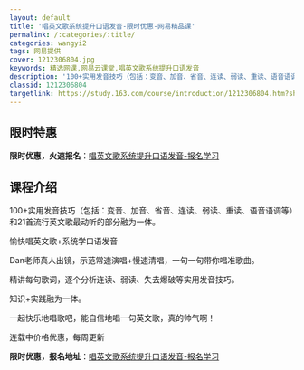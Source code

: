 ```yaml
---
layout: default
title: '唱英文歌系统提升口语发音-限时优惠-网易精品课'
permalink: /:categories/:title/
categories: wangyi2
tags: 网易提供
cover: 1212306804.jpg
keywords: 精选网课,网易云课堂,唱英文歌系统提升口语发音
description: '100+实用发音技巧（包括：变音、加音、省音、连读、弱读、重读、语音语调等）和21首流行英文歌最动听的部分融为一体。愉快'
classid: 1212306804
targetlink: https://study.163.com/course/introduction/1212306804.htm?share=1&shareId=1025206652&utm_campaign=share&utm_medium=iphoneShare&utm_source=&utm_u=1025206652
---
```


## 限时特惠

**限时优惠，火速报名**：[唱英文歌系统提升口语发音-报名学习](https://study.163.com/course/introduction/1212306804.htm?share=1&shareId=1025206652&utm_campaign=share&utm_medium=iphoneShare&utm_source=&utm_u=1025206652)

## 课程介绍

100+实用发音技巧（包括：变音、加音、省音、连读、弱读、重读、语音语调等）和21首流行英文歌最动听的部分融为一体。

愉快唱英文歌+系统学口语发音

Dan老师真人出镜，示范常速演唱+慢速清唱，一句一句带你唱准歌曲。

精讲每句歌词，逐个分析连读、弱读、失去爆破等实用发音技巧。

知识+实践融为一体。

一起快乐地唱歌吧，能自信地唱一句英文歌，真的帅气啊！

连载中价格优惠，每周更新

**限时优惠，报名地址**：[唱英文歌系统提升口语发音-报名学习](https://study.163.com/course/introduction/1212306804.htm?share=1&shareId=1025206652&utm_campaign=share&utm_medium=iphoneShare&utm_source=&utm_u=1025206652)


